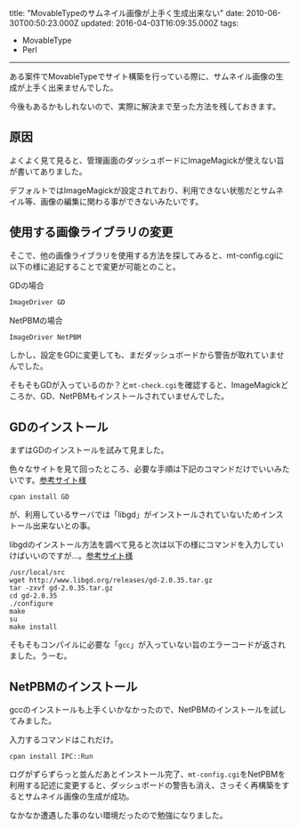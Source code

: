 title: "MovableTypeのサムネイル画像が上手く生成出来ない"
date: 2010-06-30T00:50:23.000Z
updated: 2016-04-03T16:09:35.000Z
tags: 
  - MovableType
  - Perl
---

ある案件でMovableTypeでサイト構築を行っている際に、サムネイル画像の生成が上手く出来ませんでした。

今後もあるかもしれないので、実際に解決まで至った方法を残しておきます。


## 原因

よくよく見て見ると、管理画面のダッシュボードにImageMagickが使えない旨が書いてありました。

デフォルトではImageMagickが設定されており、利用できない状態だとサムネイル等、画像の編集に関わる事ができないみたいです。


## 使用する画像ライブラリの変更

そこで、他の画像ライブラリを使用する方法を探してみると、mt-config.cgiに以下の様に追記することで変更が可能とのこと。

GDの場合

```perl
ImageDriver GD
```

NetPBMの場合

```perl
ImageDriver NetPBM
```

しかし、設定をGDに変更しても、まだダッシュボードから警告が取れていませんでした。

そもそもGDが入っているのか？と`mt-check.cgi`を確認すると、ImageMagickどころか、GD、NetPBMもインストールされていませんでした。


## GDのインストール

まずはGDのインストールを試みて見ました。

色々なサイトを見て回ったところ、必要な手順は下記のコマンドだけでいいみたいです。[参考サイト様](http://d.hatena.ne.jp/BigFatCat/20080226/1204014196)

```shell
cpan install GD
```

が、利用しているサーバでは「libgd」がインストールされていないためインストール出来ないとの事。

libgdのインストール方法を調べて見ると次は以下の様にコマンドを入力していけばいいのですが…。[参考サイト様](http://kralis.dip.jp/wiki/index.php?libgd-%E3%82%A4%E3%83%B3%E3%82%B9%E3%83%88%E3%83%BC%E3%83%AB)

```shell
/usr/local/src
wget http://www.libgd.org/releases/gd-2.0.35.tar.gz
tar -zxvf gd-2.0.35.tar.gz
cd gd-2.0.35
./configure
make
su
make install
```

そもそもコンパイルに必要な「`gcc`」が入っていない旨のエラーコードが返されました。うーむ。


## NetPBMのインストール

gccのインストールも上手くいかなかったので、NetPBMのインストールを試してみました。

入力するコマンドはこれだけ。

```shell
cpan install IPC::Run
```

ログがずらずらっと並んだあとインストール完了、`mt-config.cgi`をNetPBMを利用する記述に変更すると、ダッシュボードの警告も消え、さっそく再構築をするとサムネイル画像の生成が成功。

なかなか遭遇した事のない環境だったので勉強になりました。